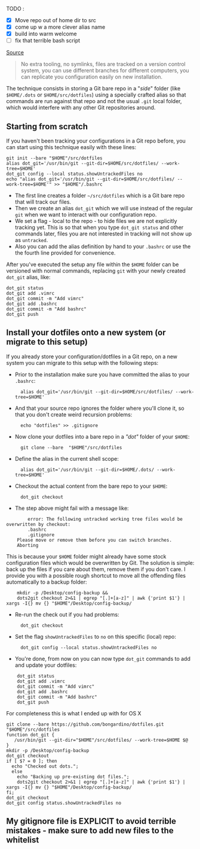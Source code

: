 TODO :
- [x] Move repo out of home dir to src
- [x] come up w a more clever alias name
- [x] build into warm welcome
- [ ] fix that terrible bash script

[Source](https://developer.atlassian.com/blog/2016/02/best-way-to-store-dotfiles-git-bare-repo/ "Permalink to The best way to store your dotfiles: A bare Git repo")

> No extra tooling, no symlinks, files are tracked on a version control system, you can use different branches for different computers, you can replicate you configuration easily on new installation.

The technique consists in storing a Git bare repo in a "_side_" folder (like `$HOME/.dots` or `$HOME/src/dotfiles`) using a specially crafted alias so that commands are run against that repo and not the usual `.git` local folder, which would interfere with any other Git repositories around.

## Starting from scratch

If you haven't been tracking your configurations in a Git repo before, you can start using this technique easily with these lines:
    
    
    git init --bare "$HOME"/src/dotfiles
    alias dot_git='/usr/bin/git --git-dir=$HOME/src/dotfiles/ --work-tree=$HOME'
    dot_git config --local status.showUntrackedFiles no
    echo "alias dot_git='/usr/bin/git --git-dir=$HOME/src/dotfiles/ --work-tree=$HOME'" >> "$HOME"/.bashrc

* The first line creates a folder `~/src/dotfiles` which is a Git bare repo that will track our files.
* Then we create an alias `dot_git` which we will use instead of the regular `git` when we want to interact with our configuration repo.
* We set a flag - local to the repo - to hide files we are not explicitly tracking yet. This is so that when you type `dot_git status` and other commands later, files you are not interested in tracking will not show up as `untracked`.
* Also you can add the alias definition by hand to your `.bashrc` or use the the fourth line provided for convenience.

After you've executed the setup any file within the `$HOME` folder can be versioned with normal commands, replacing `git` with your newly created `dot_git` alias, like:
    
    
    dot_git status
    dot_git add .vimrc
    dot_git commit -m "Add vimrc"
    dot_git add .bashrc
    dot_git commit -m "Add bashrc"
    dot_git push

## Install your dotfiles onto a new system (or migrate to this setup)

If you already store your configuration/dotfiles in a Git repo, on a new system you can migrate to this setup with the following steps:

* Prior to the installation make sure you have committed the alias to your `.bashrc`:
    
        alias dot_git='/usr/bin/git --git-dir=$HOME/src/dotfiles/ --work-tree=$HOME'

* And that your source repo ignores the folder where you'll clone it, so that you don't create weird recursion problems:
    
        echo "dotfiles" >> .gitignore

* Now clone your dotfiles into a bare repo in a _"dot"_ folder of your `$HOME`:
    
        git clone --bare  "$HOME"/src/dotfiles

* Define the alias in the current shell scope:
    
        alias dot_git='/usr/bin/git --git-dir=$HOME/.dots/ --work-tree=$HOME'

* Checkout the actual content from the bare repo to your `$HOME`:
    
        dot_git checkout

* The step above might fail with a message like:
```    
        error: The following untracked working tree files would be overwritten by checkout:
        .bashrc
        .gitignore
    Please move or remove them before you can switch branches.
    Aborting
```
This is because your `$HOME` folder might already have some stock configuration files which would be overwritten by Git. The solution is simple: back up the files if you care about them, remove them if you don't care. I provide you with a possible rough shortcut to move all the offending files automatically to a backup folder:
```
    mkdir -p /Desktop/config-backup && 
    dots2git checkout 2>&1 | egrep "[.]+[a-z]" | awk {'print $1'} | xargs -I{} mv {} "$HOME"/Desktop/config-backup/
```
* Re-run the check out if you had problems:
    
        dot_git checkout

* Set the flag `showUntrackedFiles` to `no` on this specific (local) repo:
    
        dot_git config --local status.showUntrackedFiles no

* You're done, from now on you can now type `dot_git` commands to add and update your dotfiles:
```
    dot_git status
    dot_git add .vimrc
    dot_git commit -m "Add vimrc"
    dot_git add .bashrc
    dot_git commit -m "Add bashrc"
    dot_git push
```

For completeness this is what I ended up with for OS X
    
    
    git clone --bare https://github.com/bongardino/dotfiles.git "$HOME"/src/dotfiles
    function dot_git {
       /usr/bin/git --git-dir="$HOME"/src/dotfiles/ --work-tree=$HOME $@
    }
    mkdir -p /Desktop/config-backup
    dot_git checkout
    if [ $? = 0 ]; then
      echo "Checked out dots.";
      else
        echo "Backing up pre-existing dot files.";
        dots2git checkout 2>&1 | egrep "[.]+[a-z]" | awk {'print $1'} | xargs -I{} mv {} "$HOME"/Desktop/config-backup/
    fi;
    dot_git checkout
    dot_git config status.showUntrackedFiles no

## My gitignore file is EXPLICIT to avoid terrible mistakes - make sure to add new files to the whitelist

